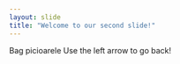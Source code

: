 ```yaml
---
layout: slide
title: "Welcome to our second slide!"
---
```

Bag picioarele
Use the left arrow to go back!
